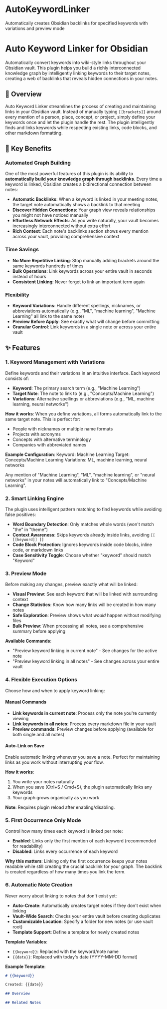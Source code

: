 # AutoKeywordLinker
Automatically creates Obsidian backlinks for specified keywords with variations and preview mode
# Auto Keyword Linker for Obsidian

Automatically convert keywords into wiki-style links throughout your Obsidian vault. This plugin helps you build a richly interconnected knowledge graph by intelligently linking keywords to their target notes, creating a web of backlinks that reveals hidden connections in your notes.

## 🌟 Overview

Auto Keyword Linker streamlines the process of creating and maintaining links in your Obsidian vault. Instead of manually typing `[[brackets]]` around every mention of a person, place, concept, or project, simply define your keywords once and let the plugin handle the rest. The plugin intelligently finds and links keywords while respecting existing links, code blocks, and other markdown formatting.

## 🎯 Key Benefits

### Automated Graph Building

One of the most powerful features of this plugin is its ability to **automatically build your knowledge graph through backlinks**. Every time a keyword is linked, Obsidian creates a bidirectional connection between notes:

- **Automatic Backlinks**: When a keyword is linked in your meeting notes, the target note automatically shows a backlink to that meeting
- **Discover Hidden Connections**: Your graph view reveals relationships you might not have noticed manually
- **Effortless Network Effects**: As you write naturally, your vault becomes increasingly interconnected without extra effort
- **Rich Context**: Each note's backlinks section shows every mention across your vault, providing comprehensive context

### Time Savings

- **No More Repetitive Linking**: Stop manually adding brackets around the same keywords hundreds of times
- **Bulk Operations**: Link keywords across your entire vault in seconds instead of hours
- **Consistent Linking**: Never forget to link an important term again

### Flexibility

- **Keyword Variations**: Handle different spellings, nicknames, or abbreviations automatically (e.g., "ML", "machine learning", "Machine Learning" all link to the same note)
- **Preview Before Apply**: See exactly what will change before committing
- **Granular Control**: Link keywords in a single note or across your entire vault

## ✨ Features

### 1. **Keyword Management with Variations**

Define keywords and their variations in an intuitive interface. Each keyword consists of:

- **Keyword**: The primary search term (e.g., "Machine Learning")
- **Target Note**: The note to link to (e.g., "Concepts/Machine Learning")
- **Variations**: Alternative spellings or abbreviations (e.g., "ML, machine learning, neural networks")

**How it works**: When you define variations, all forms automatically link to the same target note. This is perfect for:
- People with nicknames or multiple name formats
- Projects with acronyms
- Concepts with alternative terminology
- Companies with abbreviated names

**Example Configuration**:
Keyword: Machine Learning
Target: Concepts/Machine Learning
Variations: ML, machine learning, neural networks

Any mention of "Machine Learning", "ML", "machine learning", or "neural networks" in your notes will automatically link to "Concepts/Machine Learning".

### 2. **Smart Linking Engine**

The plugin uses intelligent pattern matching to find keywords while avoiding false positives:

- **Word Boundary Detection**: Only matches whole words (won't match "the" in "theme")
- **Context Awareness**: Skips keywords already inside links, avoiding `[[ [[keyword]] ]]`
- **Code Block Protection**: Ignores keywords inside code blocks, inline code, or markdown links
- **Case Sensitivity Toggle**: Choose whether "keyword" should match "Keyword"

### 3. **Preview Mode**

Before making any changes, preview exactly what will be linked:

- **Visual Preview**: See each keyword that will be linked with surrounding context
- **Change Statistics**: Know how many links will be created in how many notes
- **Safe Exploration**: Preview shows what *would* happen without modifying files
- **Bulk Preview**: When processing all notes, see a comprehensive summary before applying

**Available Commands**:
- "Preview keyword linking in current note" - See changes for the active note
- "Preview keyword linking in all notes" - See changes across your entire vault

### 4. **Flexible Execution Options**

Choose how and when to apply keyword linking:

#### Manual Commands

- **Link keywords in current note**: Process only the note you're currently viewing
- **Link keywords in all notes**: Process every markdown file in your vault
- **Preview commands**: Preview changes before applying (available for both single and all notes)

#### Auto-Link on Save

Enable automatic linking whenever you save a note. Perfect for maintaining links as you work without interrupting your flow.

**How it works**: 
1. You write your notes naturally
2. When you save (Ctrl+S / Cmd+S), the plugin automatically links any keywords
3. Your graph grows organically as you work

**Note**: Requires plugin reload after enabling/disabling.

### 5. **First Occurrence Only Mode**

Control how many times each keyword is linked per note:

- **Enabled**: Links only the first mention of each keyword (recommended for readability)
- **Disabled**: Links every occurrence of each keyword

**Why this matters**: Linking only the first occurrence keeps your notes readable while still creating the crucial backlink for your graph. The backlink is created regardless of how many times you link the term.

### 6. **Automatic Note Creation**

Never worry about linking to notes that don't exist yet:

- **Auto-Create**: Automatically creates target notes if they don't exist when linking
- **Vault-Wide Search**: Checks your entire vault before creating duplicates
- **Customizable Location**: Specify a folder for new notes (or use vault root)
- **Template Support**: Define a template for newly created notes

**Template Variables**:
- `{{keyword}}`: Replaced with the keyword/note name
- `{{date}}`: Replaced with today's date (YYYY-MM-DD format)

**Example Template**:
```markdown
# {{keyword}}

Created: {{date}}

## Overview

## Related Notes
